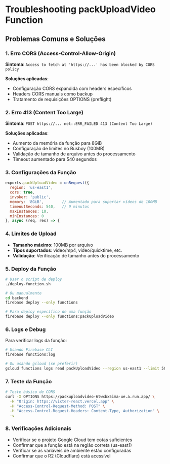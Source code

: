 # Troubleshooting packUploadVideo Function

## Problemas Comuns e Soluções

### 1. Erro CORS (Access-Control-Allow-Origin)
**Sintoma**: `Access to fetch at 'https://...' has been blocked by CORS policy`

**Soluções aplicadas**:
- Configuração CORS expandida com headers específicos
- Headers CORS manuais como backup
- Tratamento de requisições OPTIONS (preflight)

### 2. Erro 413 (Content Too Large)
**Sintoma**: `POST https://... net::ERR_FAILED 413 (Content Too Large)`

**Soluções aplicadas**:
- Aumento da memória da função para 8GiB
- Configuração de limites no Busboy (100MB)
- Validação de tamanho de arquivo antes do processamento
- Timeout aumentado para 540 segundos

### 3. Configurações da Função
```javascript
exports.packUploadVideo = onRequest({
  region: 'us-east1',
  cors: true,
  invoker: 'public',
  memory: '8GiB',        // Aumentado para suportar vídeos de 100MB
  timeoutSeconds: 540,   // 9 minutos
  maxInstances: 10,
  minInstances: 0
}, async (req, res) => {
```

### 4. Limites de Upload
- **Tamanho máximo**: 100MB por arquivo
- **Tipos suportados**: video/mp4, video/quicktime, etc.
- **Validação**: Verificação de tamanho antes do processamento

### 5. Deploy da Função
```bash
# Usar o script de deploy
./deploy-function.sh

# Ou manualmente
cd backend
firebase deploy --only functions

# Para deploy específico de uma função
firebase deploy --only functions:packUploadVideo
```

### 6. Logs e Debug
Para verificar logs da função:
```bash
# Usando Firebase CLI
firebase functions:log

# Ou usando gcloud (se preferir)
gcloud functions logs read packUploadVideo --region us-east1 --limit 50
```

### 7. Teste da Função
```bash
# Teste básico de CORS
curl -X OPTIONS https://packuploadvideo-6twxbx5ima-ue.a.run.app/ \
  -H "Origin: https://vixter-react.vercel.app" \
  -H "Access-Control-Request-Method: POST" \
  -H "Access-Control-Request-Headers: Content-Type, Authorization" \
  -v
```

### 8. Verificações Adicionais
- Verificar se o projeto Google Cloud tem cotas suficientes
- Confirmar que a função está na região correta (us-east1)
- Verificar se as variáveis de ambiente estão configuradas
- Confirmar que o R2 (Cloudflare) está acessível
